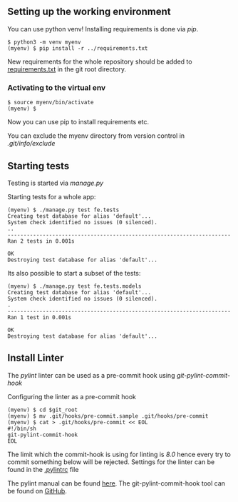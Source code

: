 ## Setting up the working environment

You can use python venv!
Installing requirements is done via *pip*.

```shell
$ python3 -m venv myenv
(myenv) $ pip install -r ../requirements.txt
```

New requirements for the whole repository should be added to [requirements.txt](requirements.txt) in the git root directory.

### Activating to the virtual env

```shell
$ source myenv/bin/activate
(myenv) $
```

Now you can use pip to install requirements etc.

You can exclude the myenv directory from version control in *.git/info/exclude*

## Starting tests

Testing is started via *manage.py*

Starting tests for a whole app:

```shell
(myenv) $ ./manage.py test fe.tests
Creating test database for alias 'default'...
System check identified no issues (0 silenced).
..
----------------------------------------------------------------------
Ran 2 tests in 0.001s

OK
Destroying test database for alias 'default'...
```

Its also possible to start a subset of the tests:
```Shell
(myenv) $ ./manage.py test fe.tests.models
Creating test database for alias 'default'...
System check identified no issues (0 silenced).
.
----------------------------------------------------------------------
Ran 1 test in 0.001s

OK
Destroying test database for alias 'default'...
```

## Install Linter

The *pylint* linter can be used as a pre-commit hook using *git-pylint-commit-hook*

Configuring the linter as a pre-commit hook
```shell
(myenv) $ cd $git_root
(myenv) $ mv .git/hooks/pre-commit.sample .git/hooks/pre-commit
(myenv) $ cat > .git/hooks/pre-commit << EOL
#!/bin/sh
git-pylint-commit-hook
EOL
```

The limit which the commit-hook is using for linting is *8.0* hence every try to commit something below will be rejected.
Settings for the linter can be found in the [.pylintrc](.pylintrc) file

The pylint manual can be found [here](https://pylint.readthedocs.io/en/latest/).
The git-pylint-commit-hook tool can be found on [GitHub](https://github.com/sebdah/git-pylint-commit-hook).
